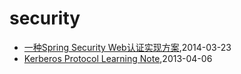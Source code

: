 # security
* [一种Spring Security Web认证实现方案](/2014/2014-03-23-spring-security-web-auth-plan),2014-03-23
* [Kerberos Protocol Learning Note](/2013/2013-04-06-kerberos-protocol-learning-note),2013-04-06
